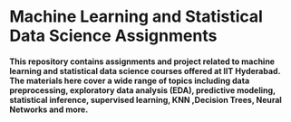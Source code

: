 <h1>Machine Learning and Statistical Data Science Assignments

<h4>This repository contains assignments and project related to machine learning and statistical data science courses offered at IIT Hyderabad. The materials here cover a wide range of topics including data preprocessing, exploratory data analysis (EDA), predictive modeling, statistical inference, supervised learning, KNN ,Decision Trees, Neural Networks and more.
